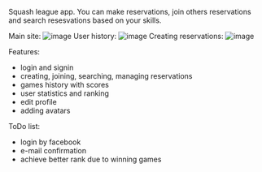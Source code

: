 Squash league app. You can make reservations, join others reservations and search resesvations based on your skills. 

Main site:
![image](https://user-images.githubusercontent.com/34575120/37787785-16c1e8c2-2e00-11e8-83d5-f80143b05483.png)
User history:
![image](https://user-images.githubusercontent.com/34575120/37787885-58bdac48-2e00-11e8-852f-97a1a441ad0a.png)
Creating reservations:
![image](https://user-images.githubusercontent.com/34575120/37787948-7eb9b36a-2e00-11e8-9617-08ce9e05e2ad.png)


Features:
- login and signin
- creating, joining, searching, managing reservations
- games history with scores
- user statistics and ranking
- edit profile
- adding avatars

ToDo list:
- login by facebook
- e-mail confirmation
- achieve better rank due to winning games
